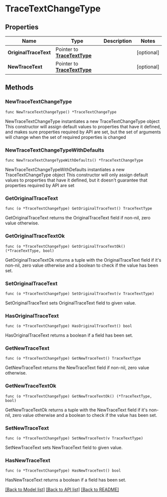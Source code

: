 # TraceTextChangeType

## Properties

Name | Type | Description | Notes
------------ | ------------- | ------------- | -------------
**OriginalTraceText** | Pointer to [**TraceTextType**](TraceTextType.md) |  | [optional] 
**NewTraceText** | Pointer to [**TraceTextType**](TraceTextType.md) |  | [optional] 

## Methods

### NewTraceTextChangeType

`func NewTraceTextChangeType() *TraceTextChangeType`

NewTraceTextChangeType instantiates a new TraceTextChangeType object
This constructor will assign default values to properties that have it defined,
and makes sure properties required by API are set, but the set of arguments
will change when the set of required properties is changed

### NewTraceTextChangeTypeWithDefaults

`func NewTraceTextChangeTypeWithDefaults() *TraceTextChangeType`

NewTraceTextChangeTypeWithDefaults instantiates a new TraceTextChangeType object
This constructor will only assign default values to properties that have it defined,
but it doesn't guarantee that properties required by API are set

### GetOriginalTraceText

`func (o *TraceTextChangeType) GetOriginalTraceText() TraceTextType`

GetOriginalTraceText returns the OriginalTraceText field if non-nil, zero value otherwise.

### GetOriginalTraceTextOk

`func (o *TraceTextChangeType) GetOriginalTraceTextOk() (*TraceTextType, bool)`

GetOriginalTraceTextOk returns a tuple with the OriginalTraceText field if it's non-nil, zero value otherwise
and a boolean to check if the value has been set.

### SetOriginalTraceText

`func (o *TraceTextChangeType) SetOriginalTraceText(v TraceTextType)`

SetOriginalTraceText sets OriginalTraceText field to given value.

### HasOriginalTraceText

`func (o *TraceTextChangeType) HasOriginalTraceText() bool`

HasOriginalTraceText returns a boolean if a field has been set.

### GetNewTraceText

`func (o *TraceTextChangeType) GetNewTraceText() TraceTextType`

GetNewTraceText returns the NewTraceText field if non-nil, zero value otherwise.

### GetNewTraceTextOk

`func (o *TraceTextChangeType) GetNewTraceTextOk() (*TraceTextType, bool)`

GetNewTraceTextOk returns a tuple with the NewTraceText field if it's non-nil, zero value otherwise
and a boolean to check if the value has been set.

### SetNewTraceText

`func (o *TraceTextChangeType) SetNewTraceText(v TraceTextType)`

SetNewTraceText sets NewTraceText field to given value.

### HasNewTraceText

`func (o *TraceTextChangeType) HasNewTraceText() bool`

HasNewTraceText returns a boolean if a field has been set.


[[Back to Model list]](../README.md#documentation-for-models) [[Back to API list]](../README.md#documentation-for-api-endpoints) [[Back to README]](../README.md)


